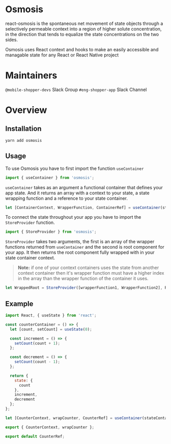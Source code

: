 # Osmosis

react-osmosis is the spontaneous net movement of state objects through a selectively permeable context into a region of higher solute concentration, in the direction that tends to equalize the state concentrations on the two sides.

Osmosis uses React context and hooks to make an easily accessible and managable state for any React or React Native project

# Maintainers

`@mobile-shopper-devs` Slack Group
`#eng-shopper-app` Slack Channel

# Overview

## Installation

```
yarn add osmosis
```

## Usage

To use Osmosis you have to first import the function `useContainer`

```js
import { useContainer } from 'osmosis';
```

`useContainer` takes as an argument a functional container that defines your app state. And it returns an array with a context to your state, a state wrapping function and a reference to your state container.

```js
let [ContainerContext, WrapperFunction, ContainerRef] = useContainer(stateContainer);
```

To connect the state throughout your app you have to import the `StoreProvider` function.

```js
import { StoreProvider } from 'osmosis';
```

`StoreProvider` takes two arguments, the first is an array of the wrapper functions returned from `useContainer` and the second is root component for your app. It then returns the root component fully wrapped with in your state container context.

> **Note:** if one of your context containers uses the state from another context container then it's wrapper function must have a higher index in the array than the wrapper function of the container it uses.

```js
let WrappedRoot = StoreProvider([wrapperFunction1, WrapperFunction2], RootComponent);
```

## Example

```js
import React, { useState } from 'react';

const counterContainer = () => {
  let [count, setCount] = useState(0);

  const increment = () => {
    setCount(count + 1);
  };

  const decrement = () => {
    setCount(count - 1);
  };

  return {
    state: {
      count
    },
    increment,
    decrement
  };
};

let [CounterContext, wrapCounter, CounterRef] = useContainer(stateContainer);

export { CounterContext, wrapCounter };

export default CounterRef;
```

